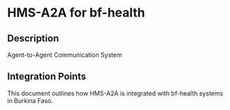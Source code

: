 # HMS-A2A for bf-health

## Description

Agent-to-Agent Communication System

## Integration Points

This document outlines how HMS-A2A is integrated with bf-health systems in Burkina Faso.
